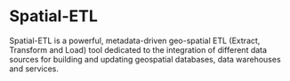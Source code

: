 # Spatial-ETL

Spatial-ETL is a powerful, metadata-driven geo-spatial ETL (Extract, Transform and Load) tool dedicated to the integration of different data sources for building and updating geospatial databases, data warehouses and services.
